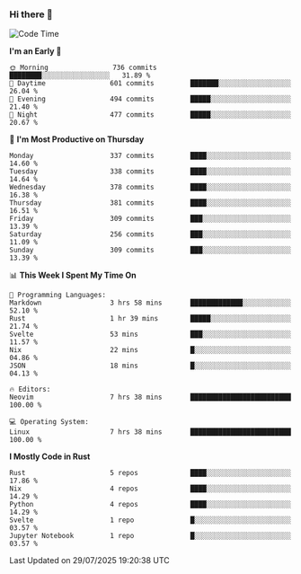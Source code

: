 ### Hi there 👋
<!--START_SECTION:waka-->
![Code Time](http://img.shields.io/badge/Code%20Time-726%20hrs%2021%20mins-blue)

**I'm an Early 🐤** 

```text
🌞 Morning                736 commits         ████████░░░░░░░░░░░░░░░░░   31.89 % 
🌆 Daytime                601 commits         ███████░░░░░░░░░░░░░░░░░░   26.04 % 
🌃 Evening                494 commits         █████░░░░░░░░░░░░░░░░░░░░   21.40 % 
🌙 Night                  477 commits         █████░░░░░░░░░░░░░░░░░░░░   20.67 % 
```
📅 **I'm Most Productive on Thursday** 

```text
Monday                   337 commits         ████░░░░░░░░░░░░░░░░░░░░░   14.60 % 
Tuesday                  338 commits         ████░░░░░░░░░░░░░░░░░░░░░   14.64 % 
Wednesday                378 commits         ████░░░░░░░░░░░░░░░░░░░░░   16.38 % 
Thursday                 381 commits         ████░░░░░░░░░░░░░░░░░░░░░   16.51 % 
Friday                   309 commits         ███░░░░░░░░░░░░░░░░░░░░░░   13.39 % 
Saturday                 256 commits         ███░░░░░░░░░░░░░░░░░░░░░░   11.09 % 
Sunday                   309 commits         ███░░░░░░░░░░░░░░░░░░░░░░   13.39 % 
```


📊 **This Week I Spent My Time On** 

```text
💬 Programming Languages: 
Markdown                 3 hrs 58 mins       █████████████░░░░░░░░░░░░   52.10 % 
Rust                     1 hr 39 mins        █████░░░░░░░░░░░░░░░░░░░░   21.74 % 
Svelte                   53 mins             ███░░░░░░░░░░░░░░░░░░░░░░   11.57 % 
Nix                      22 mins             █░░░░░░░░░░░░░░░░░░░░░░░░   04.86 % 
JSON                     18 mins             █░░░░░░░░░░░░░░░░░░░░░░░░   04.13 % 

🔥 Editors: 
Neovim                   7 hrs 38 mins       █████████████████████████   100.00 % 

💻 Operating System: 
Linux                    7 hrs 38 mins       █████████████████████████   100.00 % 
```

**I Mostly Code in Rust** 

```text
Rust                     5 repos             ████░░░░░░░░░░░░░░░░░░░░░   17.86 % 
Nix                      4 repos             ████░░░░░░░░░░░░░░░░░░░░░   14.29 % 
Python                   4 repos             ████░░░░░░░░░░░░░░░░░░░░░   14.29 % 
Svelte                   1 repo              █░░░░░░░░░░░░░░░░░░░░░░░░   03.57 % 
Jupyter Notebook         1 repo              █░░░░░░░░░░░░░░░░░░░░░░░░   03.57 % 
```




 Last Updated on 29/07/2025 19:20:38 UTC
<!--END_SECTION:waka-->

<!--
**YoganshSharma/YoganshSharma** is a ✨ _special_ ✨ repository because its `README.md` (this file) appears on your GitHub profile.

Here are some ideas to get you started:

- 🔭 I’m currently working on ...
- 🌱 I’m currently learning ...
- 👯 I’m looking to collaborate on ...
- 🤔 I’m looking for help with ...
- 💬 Ask me about ...
- 📫 How to reach me: ...
- 😄 Pronouns: ...
- ⚡ Fun fact: ...
-->
